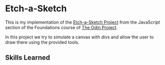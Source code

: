 # Etch-a-Sketch 

This is my implementation of the [Etch-a-Sketch Project](https://www.theodinproject.com/lessons/foundations-etch-a-sketch)
from the JavaScript section of the Foundations course of [The Odin Project](https://www.theodinproject.com).

In this project we try to simulate a canvas with divs and allow the user to draw there using the provided tools.

## Skills Learned
